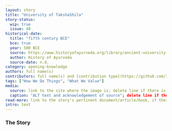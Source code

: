 ```yaml
---
layout: story
title: "University of TakshaShila"
story-status:
  wip: true
  issue: 48
historical-date:
  title: "fifth century BCE"
  bce: true
  year: 500 BCE
  source: https://www.historyofayurveda.org/library/ancient-university-takshashila
  author: History of Ayurveda
  source-date: n.d.
category: opening-knowledge
authors: full name(s)
contributors: full name(s) and [contribution type](https://github.com/Ismael-KG/A-History-of-Research-Ethics/blob/main/Protocols.md#Protocol-3-Contribution-Types) between brackets
tags: ["How We Do Things", "What We Value"]
media:
  source: link to the site where the image is; delete line if there is no image
  caption: "ALT text and acknowledgement of source"; delete line if there is no image
read-more: link to the story's pertinent document/article/book, if there is one; otherwise, delete line
intro: text
---
```

### The Story
<!-- Paste the story into this line! Remember the old adage: a line is a paragraph, and a blank line must be placed between paragraphs. -->
